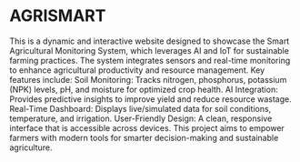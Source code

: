 # AGRISMART
 This is a dynamic and interactive website designed to showcase the Smart Agricultural Monitoring System, which leverages AI and IoT for sustainable farming practices. The system integrates sensors and real-time monitoring to enhance agricultural productivity and resource management.  Key features include:  Soil Monitoring: Tracks nitrogen, phosphorus, potassium (NPK) levels, pH, and moisture for optimized crop health. AI Integration: Provides predictive insights to improve yield and reduce resource wastage. Real-Time Dashboard: Displays live/simulated data for soil conditions, temperature, and irrigation. User-Friendly Design: A clean, responsive interface that is accessible across devices. This project aims to empower farmers with modern tools for smarter decision-making and sustainable agriculture.
